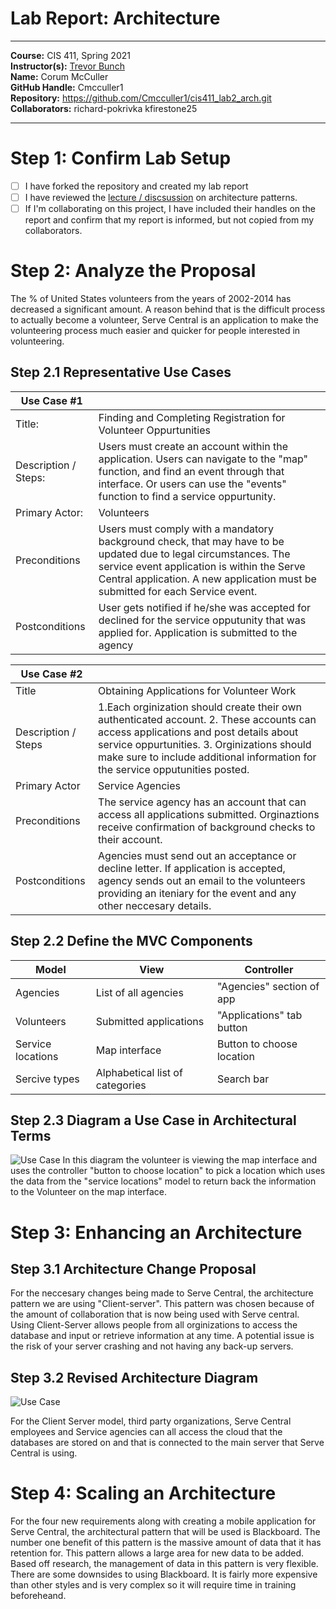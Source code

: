 # Lab Report: Architecture
___
**Course:** CIS 411, Spring 2021  
**Instructor(s):** [Trevor Bunch](https://github.com/trevordbunch)  
**Name:** Corum McCuller  
**GitHub Handle:** Cmcculler1  
**Repository:** https://github.com/Cmcculler1/cis411_lab2_arch.git  
**Collaborators:** richard-pokrivka kfirestone25
___

# Step 1: Confirm Lab Setup
- [ ] I have forked the repository and created my lab report
- [ ] I have reviewed the [lecture / discsussion](../assets/04p1_SolutionArchitectures.pdf) on architecture patterns.
- [ ] If I'm collaborating on this project, I have included their handles on the report and confirm that my report is informed, but not copied from my collaborators.

# Step 2: Analyze the Proposal
The % of United States volunteers from the years of 2002-2014 has decreased a significant amount. A reason behind that is the difficult process to actually become a volunteer, Serve Central is an application to make the volunteering process much easier and quicker for people interested in volunteering. 
## Step 2.1 Representative Use Cases  

| Use Case #1 | |
|---|---|
| Title:     |Finding and Completing Registration for Volunteer Oppurtunities |
| Description / Steps:|Users must create an account within the application. Users can navigate to the "map" function, and find an event through that interface. Or users can use the "events" function to find a service oppurtunity. |
| Primary Actor: |Volunteers|
| Preconditions |Users must comply with a mandatory background check, that may have to be updated due to legal circumstances. The service event application is within the Serve Central application. A new application must be submitted for each Service event. |
| Postconditions |User gets notified if he/she was accepted for declined for the service opputunity that was applied for. Application is submitted to the agency  |

| Use Case #2 | |
|---|---|
| Title | Obtaining Applications for Volunteer Work  |
| Description / Steps |1.Each orginization should create their own authenticated account. 2. These accounts can access applications and post details about service oppurtunities. 3. Orginizations should make sure to include additional information for the service opputunities posted.  |
| Primary Actor |Service Agencies |
| Preconditions |The service agency has an account that can access all applications submitted. Orginaztions receive confirmation of background checks to their account.   |
| Postconditions |Agencies must send out an acceptance or decline letter. If application is accepted, agency sends out an email to the volunteers providing an iteniary for the event and any other neccesary details.  |

## Step 2.2 Define the MVC Components

| Model | View | Controller |
|---|---|---|
| Agencies  | List of all agencies  | "Agencies" section of app  |
| Volunteers | Submitted applications | "Applications" tab button |
| Service locations  | Map interface   | Button to choose location  |
|Sercive types  | Alphabetical list of categories | Search bar  |

## Step 2.3 Diagram a Use Case in Architectural Terms
![Use Case](https://docs.google.com/drawings/d/e/2PACX-1vS_WRr5E88Wdq050I2xlC925IKLejVcICb8TdiZT41l1be7n0NFXst5dDB9Btnc7t-aKzj_oWwq3yCM/pub?w=960&h=720)
In this diagram the volunteer is viewing the map interface and uses the controller "button to choose location" to pick a location which uses the data from the "service locations" model to return back the information to the Volunteer on the map interface.

# Step 3: Enhancing an Architecture

## Step 3.1 Architecture Change Proposal
For the neccesary changes being made to Serve Central, the architecture pattern we are using "Client-server". This pattern was chosen because of the amount of collaboration that is now being used with Serve central. Using Client-Server allows people from all orginizations to access the database and input or retrieve information at any time. A potential issue is the risk of your server crashing and not having any back-up servers.

## Step 3.2 Revised Architecture Diagram
![Use Case](https://docs.google.com/drawings/d/e/2PACX-1vRLjEMrb5hf0rccQ5RA3-IkzW6Tmd7duVCZZB7EnFGBfxe0wSRwhsbgHpbDN1xSisa3nwwyLyVkFGJ7/pub?w=960&h=720)

For the Client Server model, third party organizations, Serve Central employees and Service agencies can all access the cloud that the databases are stored on and that is connected to the main server that Serve Central is using.

# Step 4: Scaling an Architecture
For the four new requirements along with creating a mobile application for Serve Central, the architectural pattern that will be used is Blackboard. The number one benefit of this pattern is the massive amount of data that it has retention for. This pattern allows a large area for new data to be added. Based off research, the management of data in this pattern is very flexible. There are some downsides to using Blackboard. It is fairly more expensive than other styles and is very complex so it will require time in training beforeheand.

